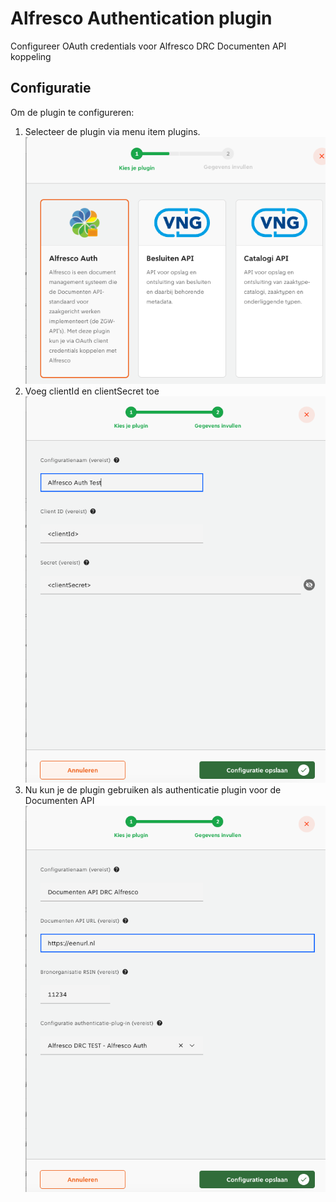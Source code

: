 # Alfresco Authentication plugin

Configureer OAuth credentials voor Alfresco DRC Documenten API koppeling

## Configuratie

Om de plugin te configureren:

1. Selecteer de plugin via menu item plugins.\
   ![Selecteer plugin](docs/images/alfresco-plugin-step1.png)
2. Voeg clientId en clientSecret toe\
   ![Selecteer plugin](docs/images/alfresco-plugin-step2.png)
3. Nu kun je de plugin gebruiken als authenticatie plugin voor de Documenten API\
   ![Selecteer plugin](docs/images/alfresco-plugin-step3.png)

